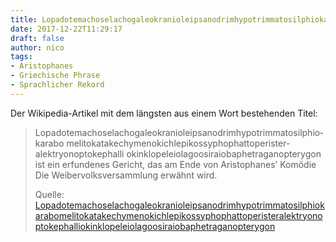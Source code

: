 ```yaml
---
title: Lopadotemachoselachogaleokranioleipsanodrimhypotrimmatosilphiokarabomelitokatakechymenokichlepikossyphophattoperisteralektryonoptokephalliokinklopeleiolagoosiraiobaphetraganopterygon
date: 2017-12-22T11:29:17
draft: false
author: nico
tags:
- Aristophanes
- Griechische Phrase
- Sprachlicher Rekord
---
```


Der Wikipedia-Artikel mit dem längsten aus einem Wort bestehenden Titel:

> Lopado­temacho­selacho­galeo­kranio­leipsano­drim­hypotrimmato­silphio­karabo­
> melito­katakechymeno­kichlepi­kossypho­phatto­perister­alektryon­opto­kephalli
> o­kinklo­peleio­lagoo­siraio­baphe­tragano­pterygon ist ein erfundenes
> Gericht, das am Ende von Aristophanes’ Komödie Die Weibervolksversammlung
> erwähnt wird.
>
> Quelle: [Lopadotemachoselachogaleokranioleipsanodrimhypotrimmatosilphiokarabomelitokatakechymenokichlepikossyphophattoperisteralektryonoptokephalliokinklopeleiolagoosiraiobaphetraganopterygon](https://de.wikipedia.org/wiki/Lopadotemachoselachogaleokranioleipsanodrimhypotrimmatosilphiokarabomelitokatakechymenokichlepikossyphophattoperisteralektryonoptokephalliokinklopeleiolagoosiraiobaphetraganopterygon)